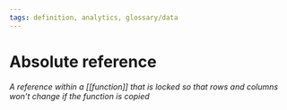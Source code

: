```yaml
---
tags: definition, analytics, glossary/data
---
```

# Absolute reference
*A reference within a [[function]] that is locked so that rows and columns won’t change if the function is copied*
